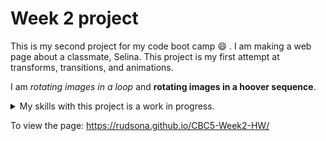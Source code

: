 
# Week 2 project 

This is my second project for my code boot camp :smile: . I am making a web page about a classmate, Selina. This project is my first attempt at transforms, transitions, and animations. 

I am *rotating images in a loop* and **rotating images in a hoover sequence**. 

<details> 
<summary> My skills with this project is a work in progress. </summary>
<br>
Color Scheme 
<br>
Spacing 
<br>
<b>Floats</b>
<br>
Position Relative
<BR>
Position Absolute
</details>
  
  To view the page: https://rudsona.github.io/CBC5-Week2-HW/

